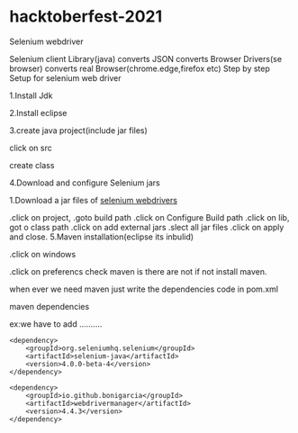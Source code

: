 # hacktoberfest-2021
Selenium webdriver

Selenium client Library(java) converts JSON converts Browser Drivers(se browser) converts real Browser(chrome.edge,firefox etc) Step by step Setup for selenium web driver

1.Install Jdk

2.Install eclipse

3.create java project(include jar files)

click on src

create class

4.Download and configure Selenium jars

 1.Download a jar files of [selenium webdrivers](https://www.selenium.dev/downloads/)

 .click on project, 
 .goto build path
 .click on Configure Build path
 .click on lib, got o class path
 .click on add external jars
 .slect all jar files 
 .click on apply and close.
5.Maven installation(eclipse its inbulid)

.click on windows

.click on preferencs check maven is there are not if not install maven.

when ever we need maven just write the dependencies code in pom.xml

maven dependencies

ex:we have to add ..........

	<dependency>
		<groupId>org.seleniumhq.selenium</groupId>
		<artifactId>selenium-java</artifactId>
		<version>4.0.0-beta-4</version>
	</dependency>

	<dependency>
		<groupId>io.github.bonigarcia</groupId>
		<artifactId>webdrivermanager</artifactId>
		<version>4.4.3</version>
	</dependency>
